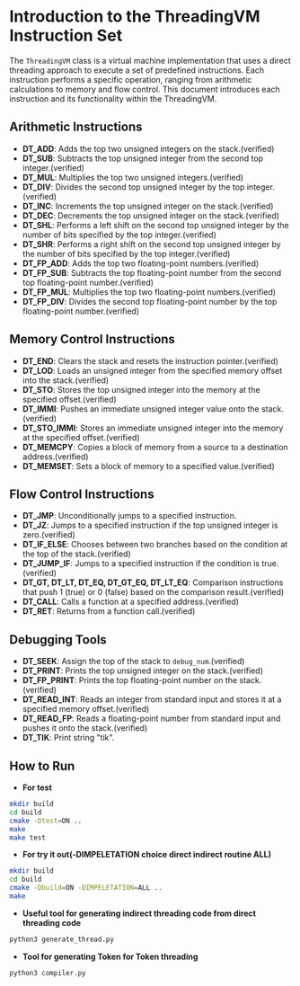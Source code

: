 # Introduction to the ThreadingVM Instruction Set

The `ThreadingVM` class is a virtual machine implementation that uses a direct threading approach to execute a set of predefined instructions. Each instruction performs a specific operation, ranging from arithmetic calculations to memory and flow control. This document introduces each instruction and its functionality within the ThreadingVM.

## Arithmetic Instructions

- **DT_ADD**: Adds the top two unsigned integers on the stack.(verified)
- **DT_SUB**: Subtracts the top unsigned integer from the second top integer.(verified)
- **DT_MUL**: Multiplies the top two unsigned integers.(verified)
- **DT_DIV**: Divides the second top unsigned integer by the top integer.(verified)
- **DT_INC**: Increments the top unsigned integer on the stack.(verified)
- **DT_DEC**: Decrements the top unsigned integer on the stack.(verified)
- **DT_SHL**: Performs a left shift on the second top unsigned integer by the number of bits specified by the top integer.(verified)
- **DT_SHR**: Performs a right shift on the second top unsigned integer by the number of bits specified by the top integer.(verified)
- **DT_FP_ADD**: Adds the top two floating-point numbers.(verified)
- **DT_FP_SUB**: Subtracts the top floating-point number from the second top floating-point number.(verified)
- **DT_FP_MUL**: Multiplies the top two floating-point numbers.(verified)
- **DT_FP_DIV**: Divides the second top floating-point number by the top floating-point number.(verified)

## Memory Control Instructions

- **DT_END**: Clears the stack and resets the instruction pointer.(verified)
- **DT_LOD**: Loads an unsigned integer from the specified memory offset into the stack.(verified)
- **DT_STO**: Stores the top unsigned integer into the memory at the specified offset.(verified)
- **DT_IMMI**: Pushes an immediate unsigned integer value onto the stack.(verified)
- **DT_STO_IMMI**: Stores an immediate unsigned integer into the memory at the specified offset.(verified)
- **DT_MEMCPY**: Copies a block of memory from a source to a destination address.(verified)
- **DT_MEMSET**: Sets a block of memory to a specified value.(verified)

## Flow Control Instructions

- **DT_JMP**: Unconditionally jumps to a specified instruction.
- **DT_JZ**: Jumps to a specified instruction if the top unsigned integer is zero.(verified)
- **DT_IF_ELSE**: Chooses between two branches based on the condition at the top of the stack.(verified)
- **DT_JUMP_IF**: Jumps to a specified instruction if the condition is true.(verified)
- **DT_GT, DT_LT, DT_EQ, DT_GT_EQ, DT_LT_EQ**: Comparison instructions that push 1 (true) or 0 (false) based on the comparison result.(verified)
- **DT_CALL**: Calls a function at a specified address.(verified)
- **DT_RET**: Returns from a function call.(verified)

## Debugging Tools

- **DT_SEEK**: Assign the top of the stack to `debug_num`.(verified)
- **DT_PRINT**: Prints the top unsigned integer on the stack.(verified)
- **DT_FP_PRINT**: Prints the top floating-point number on the stack.(verified)
- **DT_READ_INT**: Reads an integer from standard input and stores it at a specified memory offset.(verified)
- **DT_READ_FP**: Reads a floating-point number from standard input and pushes it onto the stack.(verified)
- **DT_TIK**: Print string "tik".
## How to Run
- **For test**
```bash
mkdir build
cd build
cmake -Dtest=ON ..
make 
make test
```
- **For try it out(-DIMPELETATION choice direct indirect routine ALL)**
```bash
mkdir build
cd build
cmake -Dbuild=ON -DIMPELETATION=ALL ..
make
```
- **Useful tool for generating indirect threading code from direct threading code**
```bash
python3 generate_thread.py
```
- **Tool for generating Token for Token threading**
```bash
python3 compiler.py
```